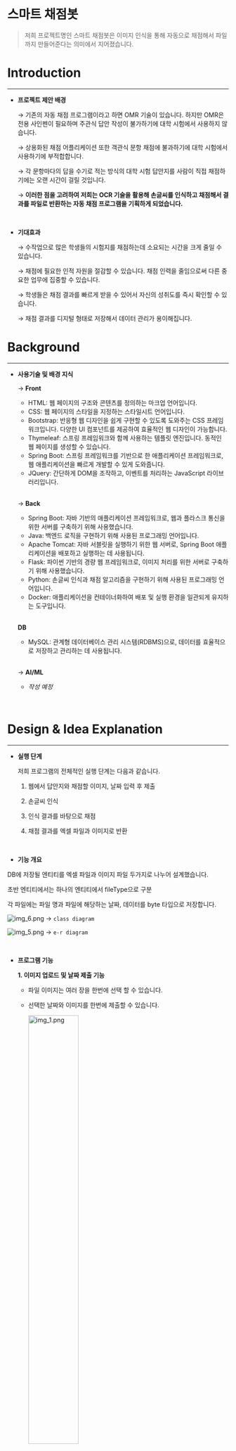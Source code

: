 # 스마트 채점봇


>저희 프로젝트명인 스마트 채점봇은 이미지 인식을 통해 자동으로 채점해서 파일까지 만들어준다는 의미에서 지어졌습니다.


# Introduction

---
- **프로젝트 제안 배경**

    → 기존의 자동 채점 프로그램이라고 하면 OMR 기술이 있습니다. 하지만 OMR은 전용 사인펜이 필요하며 주관식 답안 작성이 불가하기에 대학 시험에서 사용하지 않습니다.
    
    → 상용화된 채점 어플리케이션 또한 객관식 문항 채점에 불과하기에 대학 시험에서 사용하기에 부적합합니다.

    → 각 문항마다의 답을 수기로 적는 방식의 대학 시험 답안지를 사람이 직접 채점하기에는 오랜 시간이 걸릴 것입니다.

    → **이러한 점을 고려하여 저희는 OCR 기술을 활용해 손글씨를 인식하고 채점해서 결과를 파일로
        반환하는 자동 채점 프로그램을 기획하게 되었습니다.** 

<br/>

- **기대효과**

    → 수작업으로 많은 학생들의 시험지를 채점하는데 소요되는 시간을 크게 줄일 수 있습니다.
  
    → 채점에 필요한 인적 자원을 절감할 수 있습니다. 채점 인력을 줄임으로써 다른 중요한 업무에 집중할 수 있습니다.

    → 학생들은 채점 결과를 빠르게 받을 수 있어서 자신의 성취도를 즉시 확인할 수 있습니다.

    → 채점 결과를 디지털 형태로 저장해서 데이터 관리가 용이해집니다.




# Background

---
 
- **사용기술 및 배경 지식**

    → **Front**
  - HTML: 웹 페이지의 구조와 콘텐츠를 정의하는 마크업 언어입니다.
  - CSS: 웹 페이지의 스타일을 지정하는 스타일시트 언어입니다.
  - Bootstrap: 반응형 웹 디자인을 쉽게 구현할 수 있도록 도와주는 CSS 프레임워크입니다. 다양한 UI 컴포넌트를 제공하여 효율적인 웹 디자인이 가능합니다.
  - Thymeleaf: 스프링 프레임워크와 함께 사용하는 템플릿 엔진입니다. 동적인 웹 페이지를 생성할 수 있습니다.
  - Spring Boot: 스프링 프레임워크를 기반으로 한 애플리케이션 프레임워크로, 웹 애플리케이션을 빠르게 개발할 수 있게 도와줍니다.
  - JQuery: 간단하게 DOM을 조작하고, 이벤트를 처리하는 JavaScript 라이브러리입니다.

  <br/>
  
    → **Back**
  - Spring Boot: 자바 기반의 애플리케이션 프레임워크로, 웹과 플라스크 통신을 위한 서버를 구축하기 위해 사용했습니다.
  - Java: 백엔드 로직을 구현하기 위해 사용된 프로그래밍 언어입니다.
  - Apache Tomcat: 자바 서블릿을 실행하기 위한 웹 서버로, Spring Boot 애플리케이션을 배포하고 실행하는 데 사용됩니다.
  - Flask: 파이썬 기반의 경량 웹 프레임워크로, 이미지 처리를 위한 서버로 구축하기 위해 사용했습니다.
  - Python: 손글씨 인식과 채점 알고리즘을 구현하기 위해 사용된 프로그래밍 언어입니다.
  - Docker: 애플리케이션을 컨테이너화하여 배포 및 실행 환경을 일관되게 유지하는 도구입니다.

  <br/>
  
     **DB**
  - MySQL: 관계형 데이터베이스 관리 시스템(RDBMS)으로, 데이터를 효율적으로 저장하고 관리하는 데 사용됩니다.
    
  <br/>

    → **AI/ML**
  
  - _작성 예정_


<br/>

# Design & Idea Explanation

---

- **실행 단계**

    저희 프로그램의 전체적인 실행 단계는 다음과 같습니다.

    1. 웹에서 답안지와 채점할 이미지, 날짜 입력 후 제출

    2. 손글씨 인식

    3. 인식 결과를 바탕으로 채점

    4. 채점 결과를 엑셀 파일과 이미지로 반환

<br/>

- **기능 개요**

DB에 저장될 엔티티를 엑셀 파일과 이미지 파일 두가지로 나누어 설계했습니다.

초반 엔티티에서는 하나의 엔티티에서 fileType으로 구분

각 파일에는 파일 명과 파일에 해당하는 날짜, 데이터를 byte 타입으로 저장합니다.

![img_6.png](img_6.png)
→ `class diagram`

![img_5.png](img_5.png)
→ `e-r diagram`





<br/>

- **프로그램 기능**

   **1. 이미지 업로드 및 날짜 제출 기능**

    * 파일 이미지는 여러 장을 한번에 선택 할 수 있습니다.
        
    * 선택한 날짜와 이미지를 한번에 제출할 수 있습니다.
          
        <img src="img_1.png" alt="img_1.png" style="width: 50%; height: auto;">
    
    <br/>
  
  **2. 이미지 인식 및 자동 채점 기능**
           
    * 스프링 서버에 제출된 이미지와 해당 날짜를 플라스크 서버로 http 통신을 통해 전달합니다.
    * 답안지와 채점할 이미지 전처리 및 영역 인식 등을 통해 채점합니다.
    * 인식 및 채점된 결과를 엑셀 파일로 생성합니다.
    * 엑셀 파일과 채점된 이미지를 스프링 서버로 전달합니다.
    * 엑셀 파일과 채점된 이미지를 날짜와 함께 DB에 저장합니다.    
        (채점된 이미지 사진 추가 예정)
      
    <br/>
      
  **3. 엑셀 파일 다운로드 및 확인 기능**
        
    * 채점 결과를 확인할 날짜를 선택할 수 있습니다.
      
    * 채점 결과를 저장한 엑셀 파일을 다운로드 할 수 있습니다.
            
    * 같은 날짜에 채점을 여러번 한 경우 엑셀 파일이 여러개 생성됩니다. 해당 엑셀 파일 목록을 확인할 수 있습니다.
        
    * 엑셀 파일의 수가 많을 경우를 대비하여 collapse 기능을 통해 버튼을 누를 때 목록이 펼쳐지고 접히도록 구현했습니다.

        (결과 페이지 사진 추가 예정)
      
    <br/>

  **4. 채점 결과 이미지 확인 기능**

    * 채점된 이미지를 직접 확인하여 재검토 할 수 있습니다.

    * 이미지 파일의 수가 많을 경우를 대비하여 collapse 기능을 통해 버튼을 누를 때 목록이 펼쳐지고 접히도록 구현했습니다.

    * 이미지를 클릭하면 크게 볼 수 있습니다.

      (결과 페이지 사진 추가 예정)
  
    <br/>

<br/>

- **시스템 환경**


- **사용자 인터페이스 디자인**


  <div style="display: flex;">
    <img src="img_3.png" alt="이미지 1" style="width: 50%;">
    <img src="img_4.png" alt="이미지 2" style="width: 50%;">
</div>
